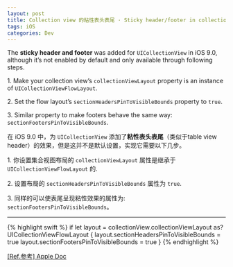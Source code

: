 ```yaml
---
layout: post
title: Collection view 的粘性表头表尾 · Sticky header/footer in collection view
tags: iOS
categories: Dev
---
```


The **sticky header and footer** was added for `UICollectionView` in iOS 9.0, although it’s not enabled by default and only available through following steps.

1\. Make your collection view’s `collectionViewLayout` property is an instance of `UICollectionViewFlowLayout`.

2\. Set the flow layout’s `sectionHeadersPinToVisibleBounds` property to `true`. 

3\. Similar property to make footers behave the same way: `sectionFootersPinToVisibleBounds`.

在 iOS 9.0 中，为 `UICollectionView` 添加了**粘性表头表尾**（类似于table view header）的效果，但是这并不是默认设置，实现它需要以下几步。

1\. 你设置集合视图布局的 `collectionViewLayout` 属性是继承于 `UICollectionViewFlowLayout` 的.

2\. 设置布局的 `sectionHeadersPinToVisibleBounds` 属性为 `true`.  

3\. 同样的可以使表尾呈现粘性效果的属性为: `sectionFootersPinToVisibleBounds`。 

---

{% highlight swift %}
if let layout = collectionView.collectionViewLayout as? UICollectionViewFlowLayout {
    layout.sectionHeadersPinToVisibleBounds = true
    layout.sectionFootersPinToVisibleBounds = true
}
{% endhighlight %}

[[Ref.参考] Apple Doc](https://developer.apple.com/documentation/uikit/uicollectionviewflowlayout/1617699-sectionheaderspintovisiblebounds)